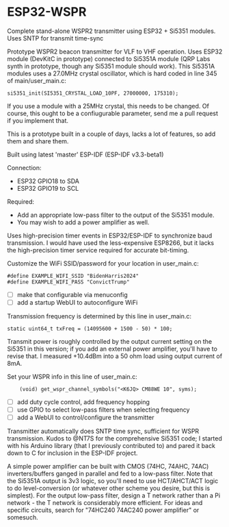 # ESP32-WSPR

Complete stand-alone WSPR2 transmitter using ESP32 + Si5351 modules. Uses SNTP for transmit time-sync

Prototype WSPR2 beacon transmitter for VLF to VHF operation.
Uses ESP32 module (DevKitC in prototype) connected to Si5351A module (QRP Labs synth in prototype, though any Si5351 module should work). This Si5351A modules uses a 27.0MHz crystal oscillator, which is hard coded in line 345 of main/user_main.c:

    si5351_init(SI5351_CRYSTAL_LOAD_10PF, 27000000, 175310);

If you use a module with a 25MHz crystal, this needs to be changed. Of course, this ought to be a confiugurable parameter, send me a pull request if you implement that.

This is a prototype built in a couple of days, lacks a lot of features, so add them and share them.

Built using latest 'master' ESP-IDF (ESP-IDF v3.3-beta1)

Connection:
  - ESP32 GPIO18 to SDA
  - ESP32 GPIO19 to SCL

Required:
- Add an appropriate low-pass filter to the output of the Si5351 module.
- You may wish to add a power amplifier as well.

Uses high-precision timer events in ESP32/ESP-IDF to synchronize baud transmission. I would have used the less-expensive ESP8266, but it lacks the high-precision timer service required for accurate bit-timing.

Customize the WiFi SSID/password for your location in user_main.c:
```
#define EXAMPLE_WIFI_SSID "BidenHarris2024"
#define EXAMPLE_WIFI_PASS "ConvictTrump"
```
- [ ] make that configurable via menuconfig
- [ ] add a startup WebUI to autoconfigure WiFi

Transmission frequency is determined by this line in user_main.c:
```
static uint64_t txFreq = (14095600 + 1500 - 50) * 100;
```
Transmit power is roughly controlled by the output current setting on the Si5351 in this version; if you add an external power amplifier, you'll have to revise that. I measured +10.4dBm into a 50 ohm load using output current of 8mA.

Set your WSPR info in this line of user_main.c:
```
    (void) get_wspr_channel_symbols("<K6JQ> CM88WE 10", syms);
```

- [ ] add duty cycle control, add frequency hopping
- [ ] use GPIO to select low-pass filters when selecting frequency
- [ ] add a WebUI to control/configure the transmitter

Transmitter automatically does SNTP time sync, sufficient for WSPR transmission.
Kudos to @NT7S for the comprehensive Si5351 code; I started with his Arduino library (that I previously contributed to) and pared it back down to C for inclusion in the ESP-IDF project.

A simple power amplifier can be built with CMOS (74HC, 74AHC, 74AC) inverters/buffers ganged in parallel and fed to a low-pass filter. Note that the Si5351A output is 3v3 logic, so you'll need to use HCT/AHCT/ACT logic to do level-conversion (or whatever other scheme you desire, but this is simplest). For the output low-pass filter, design a T network rather than a Pi network - the T network is considerably more efficient. For ideas and specific circuits, search for "74HC240 74AC240 power amplifier" or somesuch.
